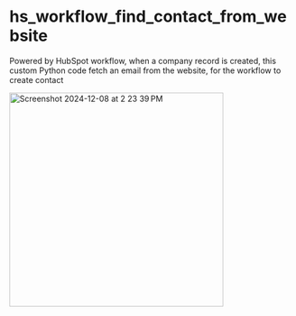 # hs_workflow_find_contact_from_website
Powered by HubSpot workflow, when a company record is created, this custom Python code fetch an email from the website, for the workflow to create contact


<img width="379" alt="Screenshot 2024-12-08 at 2 23 39 PM" src="https://github.com/user-attachments/assets/660242f3-5187-4c41-af53-2a6b9268512c">
